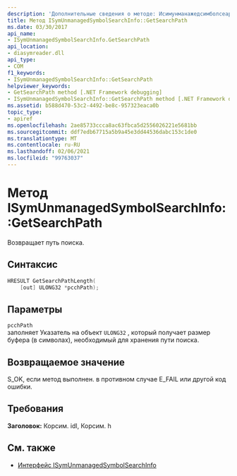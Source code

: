 ```yaml
---
description: 'Дополнительные сведения о методе: Исимунманажедсимболсеарчинфо:: GetSearchPath'
title: Метод ISymUnmanagedSymbolSearchInfo::GetSearchPath
ms.date: 03/30/2017
api_name:
- ISymUnmanagedSymbolSearchInfo.GetSearchPath
api_location:
- diasymreader.dll
api_type:
- COM
f1_keywords:
- ISymUnmanagedSymbolSearchInfo::GetSearchPath
helpviewer_keywords:
- GetSearchPath method [.NET Framework debugging]
- ISymUnmanagedSymbolSearchInfo::GetSearchPath method [.NET Framework debugging]
ms.assetid: b588d470-53c2-4492-be8c-957323eaca0b
topic_type:
- apiref
ms.openlocfilehash: 2ae85733ccca8ac63fbca5d2556026221e5681bb
ms.sourcegitcommit: ddf7edb67715a5b9a45e3dd44536dabc153c1de0
ms.translationtype: MT
ms.contentlocale: ru-RU
ms.lasthandoff: 02/06/2021
ms.locfileid: "99763037"
---
```

# <a name="isymunmanagedsymbolsearchinfogetsearchpath-method"></a>Метод ISymUnmanagedSymbolSearchInfo::GetSearchPath

Возвращает путь поиска.  
  
## <a name="syntax"></a>Синтаксис  
  
```cpp  
HRESULT GetSearchPathLength(  
    [out] ULONG32 *pcchPath);  
```  
  
## <a name="parameters"></a>Параметры  

 `pcchPath`  
 заполняет Указатель на объект `ULONG32` , который получает размер буфера (в символах), необходимый для хранения пути поиска.  
  
## <a name="return-value"></a>Возвращаемое значение  

 S_OK, если метод выполнен. в противном случае E_FAIL или другой код ошибки.  
  
## <a name="requirements"></a>Требования  

 **Заголовок:** Корсим. idl, Корсим. h  
  
## <a name="see-also"></a>См. также

- [Интерфейс ISymUnmanagedSymbolSearchInfo](isymunmanagedsymbolsearchinfo-interface.md)
